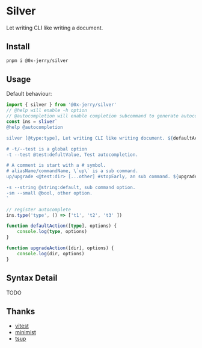 # Silver

Let writing CLI like writing a document.

## Install

```sh
pnpm i @0x-jerry/silver
```

## Usage

Default behaviour:

```ts
import { silver } from '@0x-jerry/silver'
// @help will enable -h option
// @autocompletion will enable completion subcommand to generate autocomplete script
const ins = sliver`
@help @autocompletion

silver [@type:type], Let writing CLI like writing document. ${defaultAction}

# -t/--test is a global option
-t --test @test:defultValue, Test autocompletion.

# A comment is start with a # symbol.
# aliasName/commandName, \`up\` is a sub command.
up/upgrade <@test:dir> [...other] #stopEarly, an sub command. ${upgradeAction}

-s --string @string:default, sub command option.
-sm --small @bool, other option.
`

// register autocomplete
ins.type('type', () => ['t1', 't2', 't3' ])

function defaultAction([type], options) {
    console.log(type, options)
}

function upgradeAction([dir], options) {
    console.log(dir, options)
}

```

## Syntax Detail

TODO

## Thanks

- [vitest](https://vitest.dev/)
- [minimist](https://github.com/minimistjs/minimist)
- [tsup](https://tsup.egoist.dev)